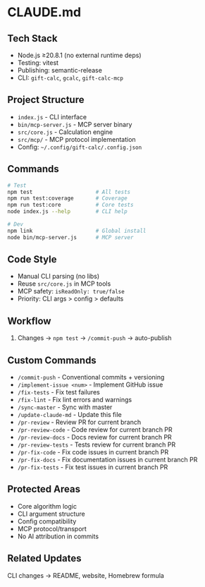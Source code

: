 # CLAUDE.md

## Tech Stack
- Node.js ≥20.8.1 (no external runtime deps)
- Testing: vitest
- Publishing: semantic-release  
- CLI: `gift-calc`, `gcalc`, `gift-calc-mcp`

## Project Structure
- `index.js` - CLI interface
- `bin/mcp-server.js` - MCP server binary
- `src/core.js` - Calculation engine
- `src/mcp/` - MCP protocol implementation
- Config: `~/.config/gift-calc/.config.json`

## Commands
```bash
# Test
npm test                    # All tests
npm run test:coverage       # Coverage
npm run test:core           # Core tests
node index.js --help        # CLI help

# Dev
npm link                    # Global install
node bin/mcp-server.js      # MCP server
```

## Code Style
- Manual CLI parsing (no libs)
- Reuse `src/core.js` in MCP tools
- MCP safety: `isReadOnly: true/false`
- Priority: CLI args > config > defaults

## Workflow
1. Changes → `npm test` → `/commit-push` → auto-publish

## Custom Commands
- `/commit-push` - Conventional commits + versioning
- `/implement-issue <num>` - Implement GitHub issue
- `/fix-tests` - Fix test failures
- `/fix-lint` - Fix lint errors and warnings
- `/sync-master` - Sync with master
- `/update-claude-md` - Update this file
- `/pr-review` - Review PR for current branch
- `/pr-review-code` - Code review for current branch PR
- `/pr-review-docs` - Docs review for current branch PR
- `/pr-review-tests` - Tests review for current branch PR
- `/pr-fix-code` - Fix code issues in current branch PR
- `/pr-fix-docs` - Fix documentation issues in current branch PR
- `/pr-fix-tests` - Fix test issues in current branch PR

## Protected Areas
- Core algorithm logic
- CLI argument structure  
- Config compatibility
- MCP protocol/transport
- No AI attribution in commits

## Related Updates
CLI changes → README, website, Homebrew formula